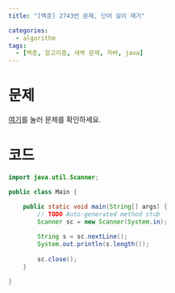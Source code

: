 ```yaml
---
title: "[백준] 2743번 문제, 단어 길이 재기"

categories:
  - algorithm
tags:
  - [백준, 알고리즘, 새싹 문제, 자바, java]
---
```


# 문제
[여기](https://www.acmicpc.net/problem/2743)를 눌러 문제를 확인하세요.
# 코드
```java
import java.util.Scanner;

public class Main {

	public static void main(String[] args) {
		// TODO Auto-generated method stub
		Scanner sc = new Scanner(System.in);
		
		String s = sc.nextLine();
		System.out.println(s.length());
		
		sc.close();
	}

}
```

